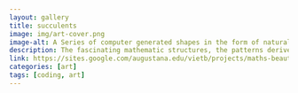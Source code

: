 ```yaml
---
layout: gallery
title: succulents
image: img/art-cover.png
image-alt: A Series of computer generated shapes in the form of natural sequence Fibonacci
description: The fascinating mathematic structures, the patterns derived from nature related to the renowned Fibonacci, and the spiral Phyllotaxis. The artwork was created using Netlogo3D with raytracing and x3d extensions. This piece is my Final Project for CSC150.
link: https://sites.google.com/augustana.edu/vietb/projects/maths-beauty
categories: [art]
tags: [coding, art]
---
```

